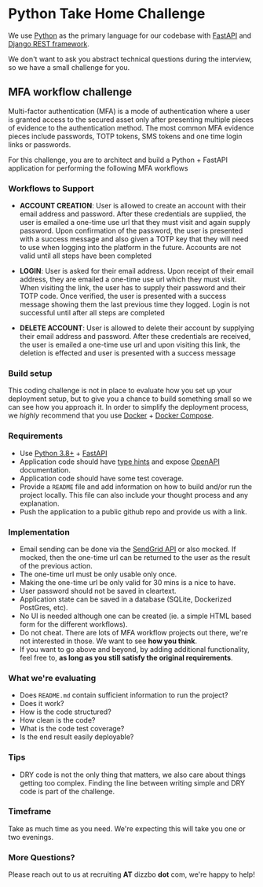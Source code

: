 # Python Take Home Challenge

We use [Python](https://www.python.org/) as the primary language for our codebase with [FastAPI](https://fastapi.tiangolo.com/) and [Django REST framework](https://www.django-rest-framework.org/).

We don't want to ask you abstract technical questions during the interview, so we have a small challenge for you.

## MFA workflow challenge

Multi-factor authentication (MFA) is a mode of authentication where a user is granted access to the secured asset only after presenting multiple pieces of evidence to the authentication method. The most common MFA evidence pieces include passwords, TOTP tokens, SMS tokens and one time login links or passwords.

For this challenge, you are to architect and build a Python + FastAPI application for performing the following MFA workflows

### Workflows to Support

* **ACCOUNT CREATION**: User is allowed to create an account with their email address and password. After these credentials are supplied, the user is emailed a one-time use url that they must visit and again supply password. Upon confirmation of the password, the user is presented with a success message and also given a TOTP key that they will need to use when logging into the platform in the future. Accounts are not valid until all steps have been completed

* **LOGIN**: User is asked for their email address. Upon receipt of their email address, they are emailed a one-time use url which they must visit. When visiting the link, the user has to supply their password and their TOTP code. Once verified, the user is presented with a success message showing them the last previous time they logged. Login is not successful until after all steps are completed

* **DELETE ACCOUNT**: User is allowed to delete their account by supplying their email address and password. After these credentials are received, the user is emailed a one-time use url and upon visiting this link, the deletion is effected and user is presented with a success message


### Build setup
This coding challenge is not in place to evaluate how you set up your deployment setup, but to give you a chance to build something small so we can see how you approach it.
In order to simplify the deployment process, we *highly* recommend that you use [Docker](https://www.docker.com) + [Docker Compose](https://docs.docker.com/compose/).


### Requirements
- Use [Python 3.8+](https://www.python.org/) + [FastAPI](https://fastapi.tiangolo.com/)
- Application code should have [type hints](https://docs.python.org/3/library/typing.html) and expose [OpenAPI](https://www.openapis.org/) documentation.
- Application code should have some test coverage.
- Provide a `README` file and add information on how to build and/or run the project locally. This file can also include your thought process and any explanation.
- Push the application to a public github repo and provide us with a link.

### Implementation
- Email sending can be done via the [SendGrid API](https://sendgrid.com/) or also mocked. If mocked, then the one-time url can be returned to the user as the result of the previous action.
- The one-time url must be only usable only once.
- Making the one-time url be only valid for 30 mins is a nice to have.
- User password should not be saved in cleartext.
- Application state can be saved in a database (SQLite, Dockerized PostGres, etc).
- No UI is needed although one can be created (ie. a simple HTML based form for the different workflows).
- Do not cheat. There are lots of MFA workflow projects out there, we're not interested in those. We want to see **how you think**.
- If you want to go above and beyond, by adding additional functionality, feel free to, **as long as you still satisfy the original requirements**.

### What we're evaluating
- Does `README.md` contain sufficient information to run the project?
- Does it work?
- How is the code structured?
- How clean is the code?
- What is the code test coverage?
- Is the end result easily deployable?

### Tips
- DRY code is not the only thing that matters, we also care about things getting too complex. Finding the line between writing simple and DRY code is part of the challenge.

### Timeframe
Take as much time as you need. We're expecting this will take you one or two evenings.

### More Questions?
Please reach out to us at recruiting **AT** dizzbo **dot** com, we're happy to help!
